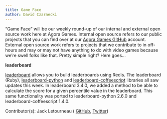 ```yaml
---
title: Game Face
author: David Czarnecki
---
```

“Game Face” will be our weekly round-up of our internal and external open source work here at Agora Games. Internal open source refers to our public projects that you can find over at our [Agora Games GitHub](https://github.com/agoragames/) account. External open source work refers to projects that we contribute to in off-hours and may or may not have anything to do with video games because we’re swell folks like that. Pretty simple right? Here goes…

 **leaderboard**

 [leaderboard](https://github.com/agoragames/leaderboard/) allows you to build leaderboards using Redis. The leaderboard (Ruby), [leaderboard-python](https://github.com/agoragames/leaderboard-python) and [leaderboard-coffeescript](https://github.com/agoragames/leaderboard-coffeescript) libraries all saw updates this week. In leaderboard 3.4.0, we added a method to be able to calculate the score for a given percentile value in the leaderboard. This same functionality was ported to leaderboard-python 2.6.0 and leaderboard-coffeescript 1.4.0.

 Contributor(s): Jack Letourneau ( [GitHub](https://github.com/jletourneau/), [Twitter](https://twitter.com/jlet))

